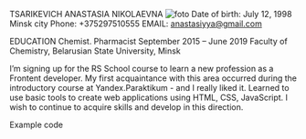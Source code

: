 TSARIKEVICH ANASTASIA NIKOLAEVNA
![foto](https://sun9-32.userapi.com/impg/5kKcwxevaLtXmOGSqUYzoIPeswgbnuAJI2Xblg/9kBZwmb5_X8.jpg?size=1442x2160&quality=95&sign=93f6212731d6e2830f682bda0943380b&type=album)
Date of birth: July 12, 1998
Minsk city
Phone: +375297510555
EMAIL: anastasiyya@gmail.com

EDUCATION
Chemist. Pharmacist September 2015 – June 2019
Faculty of Chemistry, Belarusian State University, Minsk

I’m signing up for the RS School course to learn a new profession as a Frontent developer. My first acquaintance with this area occurred during the introductory course at Yandex.Paraktikum - and I really liked it. Learned to use basic tools to create web applications using HTML, CSS, JavaScript. I wish to continue to acquire skills and develop in this direction.

Example code
